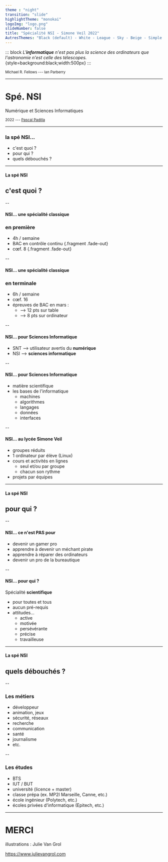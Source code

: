 ```yaml
---
theme : "night"
transition: "slide"
highlightTheme: "monokai"
logoImg: "logo.png"
slideNumber: false
title: "Spécialité NSI - Simone Veil 2022"
AutresThemes: "Black (default) - White - League - Sky - Beige - Simple - Serif - Blood - Night - Moon - Solarized"
---
```



::: block
*L'**informatique** n'est pas plus la science des ordinateurs
que l'astronomie n'est celle des télescopes.*{style=background:black;width:500px}
:::

<small>Michael R. Fellows --- Ian Parberry</small>

---

# Spé. NSI

Numérique et Sciences Informatiques

<small>2022 --- [Pascal Padilla](mailto:pascal.padilla@ac-aix-marseille.fr)</small>

---

### la spé NSI...

* c'est quoi ?
* pour qui ?
* quels débouchés ?


---

#### La spé NSI

## c'est quoi ?

<!-- .slide: data-background="gif_quoi.gif" data-background-opacity=0.8 -->

--

#### NSI... une spécialité classique 

### en première

* 4h / semaine
* BAC en contrôle continu {.fragment .fade-out}
* cœf. 8 {.fragment .fade-out}

--

#### NSI... une spécialité classique 

### en terminale

* 6h / semaine
* cœf. 16
* épreuves de BAC en mars :
  * ⟶ 12 pts sur table
  * ⟶ 8 pts  sur ordinateur


--

#### NSI... pour Sciences Informatique

* SNT ⟶ utilisateur avertis du **numérique**
* NSI ⟶ **sciences informatique**

--


#### NSI... pour Sciences Informatique


* matière scientifique
* les bases de l'informatique
  * machines
  * algorithmes
  * langages
  * données
  * interfaces


--


#### NSI... au lycée Simone Veil

* groupes réduits
* 1 ordinateur par élève (Linux)
* cours et activités en lignes
  * seul et/ou par groupe
  * chacun son rythme
* projets par équipes


---


#### La spé NSI

## pour qui ?

<!-- .slide: data-background="img_qui.jpg" data-background-opacity=0.7 -->


--


<!-- .slide: data-transition="slide" data-background="#b5533c" data-background-transition="zoom" -->


#### NSI... ce n'est PAS pour


* devenir un gamer pro
* apprendre à devenir un méchant pirate
* apprendre à réparer des ordinateurs
* devenir un pro de la bureautique


--


<!-- .slide: data-transition="slide" data-background="#4d7e65" data-background-transition="fade-in" -->

#### NSI... pour qui ?

Spécialité **scientifique**

* pour toutes et tous
* aucun pré-requis
* attitudes...
  * active
  * motivée
  * persévérante
  * précise
  * travailleuse


---


#### La spé NSI

## quels débouchés ?

<!-- .slide: data-background="img_apres.png" data-background-opacity=0.7 -->


--


### Les métiers

* développeur
* animation, jeux
* sécurité, réseaux
* recherche
* communication
* santé
* journalisme
* etc.


--


### Les études

* BTS
* IUT / BUT
* université (licence + master)
* classe prépa (ex. MP2I Marseille, Canne, etc.)
* école ingénieur (Polytech, etc.)
* écoles privées d'informatique (Epitech, etc.)


---


<!-- .slide: style="text-align: left;" -->

# MERCI

illustrations : Julie Van Grol

<a href="https://www.julievangrol.com">https://www.julievangrol.com</a>
